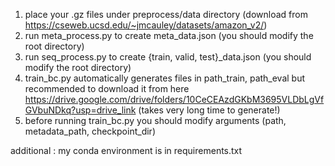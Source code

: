 1. place your .gz files under preprocess/data directory (download from https://cseweb.ucsd.edu/~jmcauley/datasets/amazon_v2/)
2. run meta_process.py to create meta_data.json (you should modify the root directory)
3. run seq_process.py to create {train, valid, test}_data.json (you should modify the root directory)
4. train_bc.py automatically generates files in path_train, path_eval but recommended to download it from here https://drive.google.com/drive/folders/10CeCEAzdGKbM3695VLDbLgVfGVbuNDkq?usp=drive_link (takes very long time to generate!)
5. before running train_bc.py you should modify arguments (path, metadata_path, checkpoint_dir)

additional : my conda environment is in requirements.txt